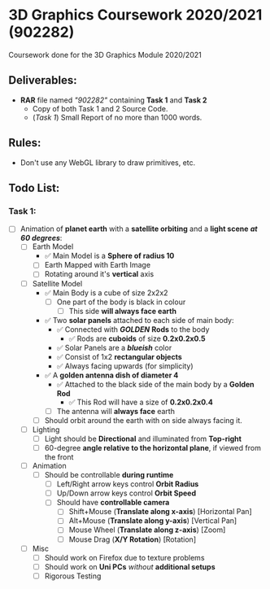 # 3D Graphics Coursework 2020/2021 (902282)
Coursework done for the 3D Graphics Module 2020/2021

## Deliverables:
- **RAR** file named *"902282"* containing **Task 1** and **Task 2**
	- Copy of both Task 1 and 2 Source Code.
	- (*Task 1*) Small Report of no more than 1000 words.

## Rules:
- Don't use any WebGL library to draw primitives, etc.

## Todo List:
 ### Task 1:
- [ ] Animation of **planet earth** with a **satellite orbiting** and a **light scene** ***at 60 degrees***:
	- [ ] Earth Model
		- ✅ Main Model is a **Sphere of radius 10**
		- [ ] Earth Mapped with Earth Image
		- [ ] Rotating around it's **vertical** axis
	- [ ] Satellite Model
		- ✅ Main Body is a cube of size 2x2x2
			- [ ] One part of the body is black in colour
				- [ ] This side **will always face earth**
		- ✅ Two **solar panels** attached to each side of main body:
			- ✅ Connected with ***GOLDEN*** **Rods** to the body
				- ✅ Rods are **cuboids** of size **0.2x0.2x0.5**
			- ✅ Solar Panels are a ***blueish*** color
			- ✅ Consist of 1x2 **rectangular objects**
			- ✅ Always facing upwards (for simplicity)
		- ✅ A **golden antenna dish of diameter 4**
			- ✅ Attached to the black side of the main body by a **Golden Rod**
				- ✅ This Rod will have a size of **0.2x0.2x0.4**
			- [ ] The antenna will **always face** earth
		- [ ] Should orbit around the earth with on side always facing it.
	- [ ] Lighting
		- [ ] Light should be **Directional** and illuminated from **Top-right**
		- [ ] 60-degree **angle relative to the horizontal plane**, if viewed from the front
	- [ ] Animation
		- [ ] Should be controllable **during runtime**
			- [ ] Left/Right arrow keys control **Orbit Radius**
			- [ ] Up/Down arrow keys control **Orbit Speed**
			- [ ] Should have **controllable camera**
				- [ ] Shift+Mouse (**Translate along x-axis**) [Horizontal Pan]
				- [ ] Alt+Mouse (**Translate along y-axis**) [Vertical Pan]
				- [ ] Mouse Wheel (**Translate along z-axis**) [Zoom]
				- [ ] Mouse Drag (**X/Y Rotation**) [Rotation]
	- [ ] Misc
		- [ ] Should work on Firefox due to texture problems
		- [ ] Should work on **Uni PCs** *without* **additional setups**
		- [ ] Rigorous Testing
